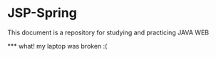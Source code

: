 # JSP-Spring

This document is a repository for studying and practicing JAVA WEB

*** what! my laptop was broken :( 


